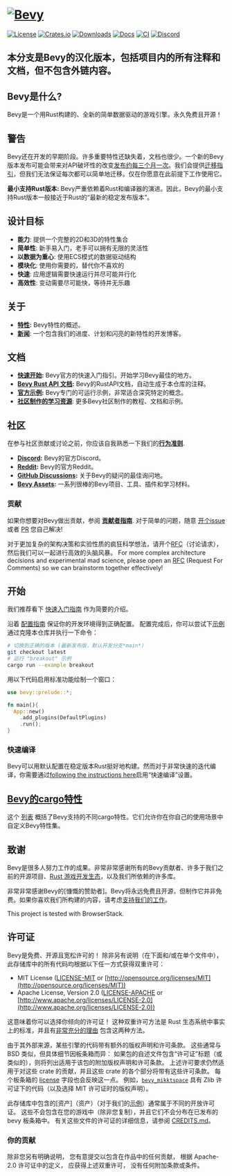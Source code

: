 # [![Bevy](assets/branding/bevy_logo_light_dark_and_dimmed.svg)](https://bevyengine.org)

[![License](https://img.shields.io/badge/license-MIT%2FApache-blue.svg)](https://github.com/bevyengine/bevy#license)
[![Crates.io](https://img.shields.io/crates/v/bevy.svg)](https://crates.io/crates/bevy)
[![Downloads](https://img.shields.io/crates/d/bevy.svg)](https://crates.io/crates/bevy)
[![Docs](https://docs.rs/bevy/badge.svg)](https://docs.rs/bevy/latest/bevy/)
[![CI](https://github.com/bevyengine/bevy/workflows/CI/badge.svg)](https://github.com/bevyengine/bevy/actions)
[![Discord](https://img.shields.io/discord/691052431525675048.svg?label=&logo=discord&logoColor=ffffff&color=7389D8&labelColor=6A7EC2)](https://discord.gg/bevy)

## 本分支是Bevy的汉化版本，包括项目内的所有注释和文档，但不包含外链内容。
## Bevy是什么?

Bevy是一个用Rust构建的、全新的简单数据驱动的游戏引擎。永久免费且开源！

## 警告

Bevy还在开发的早期阶段。许多重要特性还缺失着，文档也很少。一个新的Bevy版本发布可能会带来对API破坏性的改变[发布约每三个月一次](https://bevyengine.org/news/bevy-0-6/#the-train-release-schedule)。我们会提供[迁移指引](https://bevyengine.org/learn/migration-guides/)，但我们无法保证每次都可以简单地迁移。仅在你愿意在此前提下工作使用它。

**最小支持Rust版本:** Bevy严重依赖着Rust和编译器的演进。因此，Bevy的最小支持Rust版本一般接近于Rust的“最新的稳定发布版本”。

## 设计目标

* **能力**: 提供一个完整的2D和3D的特性集合
* **简单性**: 新手易入门，老手可以拥有无限的灵活性
* **以数据为重心**: 使用ECS模式的数据驱动结构
* **模块化**: 使用你需要的，替代你不喜欢的
* **快速**: 应用逻辑需要快速运行并尽可能并行化
* **高效性**: 变动需要尽可能快，等待并无乐趣

## 关于

* **[特性](https://bevyengine.org):** Bevy特性的概述。
* **[新闻](https://bevyengine.org/news/)**: 一个包含我们的进度、计划和闪亮的新特性的开发博客。

## 文档

* **[快速开始](https://bevyengine.org/learn/quick-start/introduction):** Bevy官方的快速入门指引。开始学习Bevy最佳的地方。
* **[Bevy Rust API 文档](https://docs.rs/bevy):** Bevy的RustAPI文档，自动生成于本仓库的注释。
* **[官方示例](https://github.com/bevyengine/bevy/tree/latest/examples):** Bevy专门的可运行示例，非常适合深究特定的概念。
* **[社区制作的学习资源](https://bevyengine.org/assets/#learning)**: 更多Bevy社区制作的教程、文档和示例。

## 社区

在参与社区贡献或讨论之前，你应该自我熟悉一下我们的[**行为准则**](./CODE_OF_CONDUCT.md).

* **[Discord](https://discord.gg/bevy):** Bevy的官方Discord。
* **[Reddit](https://reddit.com/r/bevy):** Bevy的官方Reddit。
* **[GitHub Discussions](https://github.com/bevyengine/bevy/discussions):** 关于Bevy的疑问的最佳询问地。
* **[Bevy Assets](https://bevyengine.org/assets/):** 一系列很棒的Bevy项目、工具、插件和学习材料。

### 贡献

如果你想要对Bevy做出贡献，参阅 **[贡献者指南](https://github.com/bevyengine/bevy/blob/main/CONTRIBUTING.md)**.
对于简单的问题，随意 [开个issue](https://github.com/bevyengine/bevy/issues) 或者
[PR](https://github.com/bevyengine/bevy/pulls) 您自己解决!

对于更加复杂的架构决策和实验性质的疯狂科学想法，请开个[RFC](https://github.com/bevyengine/rfcs)（讨论请求），然后我们可以一起进行高效的头脑风暴。
For more complex architecture decisions and experimental mad science, please open an [RFC](https://github.com/bevyengine/rfcs) (Request For Comments) so we can brainstorm together effectively!

## 开始

我们推荐看下 [快速入门指南](https://bevyengine.org/learn/quick-start/introduction) 作为简要的介绍。

沿着 [配置指南](https://bevyengine.org/learn/quick-start/getting-started/setup) 保证你的开发环境得到正确配置。
配置完成后，你可以尝试下[示例](https://github.com/bevyengine/bevy/tree/latest/examples) 通过克隆本仓库并执行一下命令：

```sh
# 切换到正确的版本 (最新发布版，默认开发分支*main*)
git checkout latest
# 运行 "breakout" 示例
cargo run --example breakout
```

用以下代码启用标准功能绘制一个窗口：

```rust
use bevy::prelude::*;

fn main(){
  App::new()
    .add_plugins(DefaultPlugins)
    .run();
}
```

### 快速编译

Bevy可以用默认配置在稳定版本Rust挺好地构建。然而对于非常快速的迭代编译，你需要通过[following the instructions here](https://bevyengine.org/learn/quick-start/getting-started/setup)启用“快速编译”设置。

## [Bevy的cargo特性][cargo_features]

这个 [列表][cargo_features] 概括了Bevy支持的不同cargo特性。它们允许你在你自己的使用场景中自定义Bevy特性集。

[cargo_features]: docs/cargo_features.md

## 致谢

Bevy是很多人努力工作的成果。非常非常感谢所有的Bevy贡献者、许多于我们之前的开源项目、[Rust 游戏开发生态](https://arewegameyet.rs/)，以及我们所依赖的许多库。

非常非常感谢Bevy的[慷慨的赞助者]。Bevy将永远免费且开源，但制作它并非免费。如果你喜欢我们所构建的内容，请考虑[支持我们的工作](https://bevyengine.org/donate/)。

<!-- This next line need to stay exactly as is. It is required for BrowserStack sponsorship. -->
This project is tested with BrowserStack.

## 许可证

Bevy是免费、开源且宽松许可的！
除非另有说明（在下面和/或在单个文件中），此存储库中的所有代码均根据以下任一方式获得双重许可：

* MIT License ([LICENSE-MIT](LICENSE-MIT) or [http://opensource.org/licenses/MIT](http://opensource.org/licenses/MIT))
* Apache License, Version 2.0 ([LICENSE-APACHE](LICENSE-APACHE) or [http://www.apache.org/licenses/LICENSE-2.0](http://www.apache.org/licenses/LICENSE-2.0))

这意味着你可以选择你倾向的许可证！
这种双重许可方法是 Rust 生态系统中事实上的标准，并且有[非常充分的理由](https://github.com/bevyengine/bevy/issues/2373) 包含这两种方法。

由于其外部来源，某些引擎的代码带有额外的版权声明和许可条款。
这些通常与 BSD 类似，但具体细节因板条箱而异：
如果包的自述文件包含“许可证”标题（或类似的），则将列出适用于该包的附加版权声明和许可条款。
上述许可要求仍然适用于对这些 crate 的贡献，并且这些 crate 的各个部分将带有这些许可条款。
每个板条箱的 [license](https://doc.rust-lang.org/cargo/reference/manifest.html#the-license-and-license-file-fields) 字段也会反映这一点。
例如，[`bevy_mikktspace`](./crates/bevy_mikktspace/README.md#license-agreement) 具有 Zlib 许可证下的代码（以及选择 MIT 许可证时的版权声明）。

此存储库中包含的[资产]（资产）（对于我们的[示例](./examples/README.md)）通常属于不同的开放许可证。
这些不会包含在您的游戏中（除非您复制），并且它们不会分布在已发布的 bevy 板条箱中。
有关这些文件的许可证的详细信息，请参阅 [CREDITS.md](CREDITS.md)。

### 你的贡献

除非您另有明确说明，
您有意提交以包含在作品中的任何贡献，
根据 Apache-2.0 许可证中的定义，
应获得上述双重许可，
没有任何附加条款或条件。
